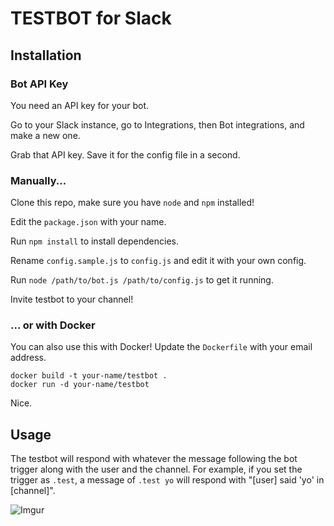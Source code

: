 # TESTBOT for Slack

## Installation

### Bot API Key

You need an API key for your bot.

Go to your Slack instance, go to Integrations, then Bot integrations, and make a new one.

Grab that API key. Save it for the config file in a second.

### Manually...

Clone this repo, make sure you have `node` and `npm` installed!

Edit the `package.json` with your name.

Run `npm install` to install dependencies.

Rename `config.sample.js` to `config.js` and edit it with your own config.

Run `node /path/to/bot.js /path/to/config.js` to get it running.

Invite testbot to your channel!

### ... or with Docker

You can also use this with Docker! Update the `Dockerfile` with your email address.

    docker build -t your-name/testbot .
    docker run -d your-name/testbot

Nice.

## Usage

The testbot will respond with whatever the message following the bot trigger along with the user and the channel. For example, if you set the trigger as `.test`, a message of `.test yo` will respond with "[user] said 'yo' in [channel]".

![Imgur](http://i.imgur.com/O0ESEpz.png)
